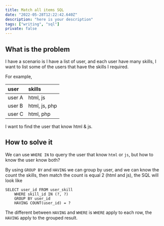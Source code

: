 ```yaml
---
title: Match all items SQL
date: "2022-05-28T12:22:42.640Z"
description: "here is your description"
tags: ["writing", "sql"]
private: false
---
```


## What is the problem

I have a scenario is I have a list of user, and each user have many skills, I want to list some of the users that have the skills I required.

For example,

| user   | skills        |
| :----- | :------------ |
| user A | html, js      |
| user B | html, js, php |
| user C | html, php     |

I want to find the user that know html & js.

## How to solve it

We can use `WHERE IN` to query the user that know `html` or `js`, but how to know the user know both?

By using `GROUP BY` and `HAVING` we can group by user, and we can know the count the skills, then match the count is equal 2 (html and js), the SQL will look like

```
SELECT user_id FROM user_skill
	WHERE skill_id IN (?, ?)
	GROUP BY user_id
	HAVING COUNT(user_id) = ?
```

The different between `HAVING` and `WHERE` is `WHERE` apply to each row, the `HAVING` apply to the grouped result.
